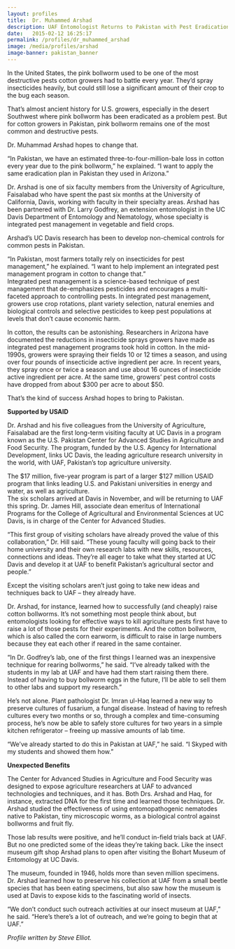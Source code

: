 ```yaml
---
layout: profiles
title:  Dr. Muhammed Arshad
description: UAF Entomologist Returns to Pakistan with Pest Eradication Plans
date:   2015-02-12 16:25:17
permalink: /profiles/dr_muhammed_arshad
image: /media/profiles/arshad
image-banner: pakistan_banner
---
```


In the United States, the pink bollworm used to be one of the most destructive pests cotton growers had to battle every year. They’d spray insecticides heavily, but could still lose a significant amount of their crop to the bug each season.<br>

That’s almost ancient history for U.S. growers, especially in the desert Southwest where pink bollworm has been eradicated as a problem pest. But for cotton growers in Pakistan, pink bollworm remains one of the most common and destructive pests.<br>

Dr. Muhammad Arshad hopes to change that.<br>

“In Pakistan, we have an estimated three-to-four-million-bale loss in cotton every year due to the pink bollworm,” he explained. “I want to apply the same eradication plan in Pakistan they used in Arizona.”<br>

Dr. Arshad is one of six faculty members from the University of Agriculture, Faisalabad who have spent the past six months at the University of California, Davis, working with faculty in their specialty areas.  Arshad has been partnered with Dr. Larry Godfrey, an extension entomologist in the UC Davis Department of Entomology and Nematology, whose specialty is integrated pest management in vegetable and field crops.<br>

Arshad’s UC Davis research has been to develop non-chemical controls for common pests in Pakistan. <br>

“In Pakistan, most farmers totally rely on insecticides for pest management,” he explained. “I want to help implement an integrated pest management program in cotton to change that.” <br>
Integrated pest management is a science-based technique of pest management that de-emphasizes pesticides and encourages a multi-faceted approach to controlling pests. In integrated pest management, growers use crop rotations, plant variety selection, natural enemies and biological controls and selective pesticides to keep pest populations at levels that don’t cause economic harm. <br>

In cotton, the results can be astonishing. Researchers in Arizona have documented the reductions in insecticide sprays growers have made as integrated pest management programs took hold in cotton. In the mid-1990s, growers were spraying their fields 10 or 12 times a season, and using over four pounds of insecticide active ingredient per acre. In recent years, they spray once or twice a season and use about 16 ounces of insecticide active ingredient per acre. At the same time, growers’ pest control costs have dropped from about $300 per acre to about $50. <br>

That’s the kind of success Arshad hopes to bring to Pakistan. <br>

<b>Supported by USAID</b><br>

Dr. Arshad and his five colleagues from the University of Agriculture, Faisalabad are the first long-term visiting faculty at UC Davis in a program known as the U.S. Pakistan Center for Advanced Studies in Agriculture and Food Security. The program, funded by the U.S. Agency for International Development, links UC Davis, the leading agriculture research university in the world, with UAF, Pakistan’s top agriculture university.  <br>

The $17 million, five-year program is part of a larger $127 million USAID program that links leading U.S. and Pakistani universities in energy and water, as well as agriculture. <br>
The six scholars arrived at Davis in November, and will be returning to UAF this spring. Dr. James Hill, associate dean emeritus of International Programs for the College of Agricultural and Environmental Sciences at UC Davis, is in charge of the Center for Advanced Studies. <br>

“This first group of visiting scholars have already proved the value of this collaboration,” Dr. Hill said. “These young faculty will going back to their home university and their own research labs with new skills, resources, connections and ideas. They’re all eager to take what they started at UC Davis and develop it at UAF to benefit Pakistan’s agricultural sector and people.” <br>

Except the visiting scholars aren’t just going to take new ideas and techniques back to UAF – they already have. <br>

Dr. Arshad, for instance, learned how to successfully (and cheaply) raise cotton bollworms. It’s not something most people think about, but entomologists looking for effective ways to kill agriculture pests first have to raise a lot of those pests for their experiments. And the cotton bollworm, which is also called the corn earworm, is difficult to raise in large numbers because they eat each other if reared in the same container. <br>

“In Dr. Godfrey’s lab, one of the first things I learned was an inexpensive technique for rearing bollworms,” he said. “I’ve already talked with the students in my lab at UAF and have had them start raising them there. Instead of having to buy bollworm eggs in the future, I’ll be able to sell them to other labs and support my research.” <br>

He’s not alone. Plant pathologist Dr. Imran ul-Haq learned a new way to preserve cultures of fusarium, a fungal disease. Instead of having to refresh cultures every two months or so, through a complex and time-consuming process, he’s now be able to safely store cultures for two years in a simple kitchen refrigerator – freeing up massive amounts of lab time. <br>

“We’ve already started to do this in Pakistan at UAF,” he said. “I Skyped with my students and showed them how.” <br>

<b>Unexpected Benefits</b><br>

The Center for Advanced Studies in Agriculture and Food Security was designed to expose agriculture researchers at UAF to advanced technologies and techniques, and it has. Both Drs. Arshad and Haq, for instance, extracted DNA for the first time and learned those techniques. Dr. Arshad studied the effectiveness of using entomopathogenic nematodes native to Pakistan, tiny microscopic worms, as a biological control against bollworms and fruit fly. <br>

Those lab results were positive, and he’ll conduct in-field trials back at UAF. But no one predicted some of the ideas they’re taking back. Like the insect museum gift shop Arshad plans to open after visiting the Bohart Museum of Entomology at UC Davis. <br>

The museum, founded in 1946, holds more than seven million specimens. Dr. Arshad learned how to preserve his collection at UAF from a small beetle species that has been eating specimens, but also saw how the museum is used at Davis to expose kids to the fascinating world of insects. <br>

“We don’t conduct such outreach activities at our insect museum at UAF,” he said. “Here’s there’s a lot of outreach, and we’re going to begin that at UAF.”


  <p><i>Profile written by Steve Elliot.</i></p>
